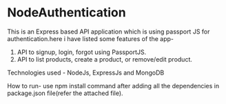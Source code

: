 # NodeAuthentication
This is an Express based API application which is using passport JS for authentication.here i have listed some features of the app-
1) API to signup, login, forgot using PassportJS.
2) API to list products, create a product, or remove/edit product.

Technologies used - NodeJs, ExpressJs and MongoDB

How to run- use npm install command after adding all the dependencies in package.json file(refer the attached file).
